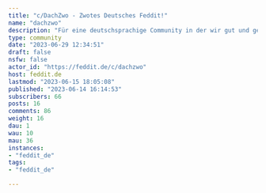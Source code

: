 ```yaml
---
title: "c/DachZwo - Zwotes Deutsches Feddit!" 
name: "dachzwo"
description: "Für eine deutschsprachige Community in der wir gut und gerne leben!"
type: community
date: "2023-06-29 12:34:51"
draft: false
nsfw: false
actor_id: "https://feddit.de/c/dachzwo"
host: feddit.de
lastmod: "2023-06-15 18:05:08"
published: "2023-06-14 16:14:53"
subscribers: 66
posts: 16
comments: 86
weight: 16
dau: 1
wau: 10
mau: 36
instances:
- "feddit_de"
tags: 
- "feddit_de"

---
```

